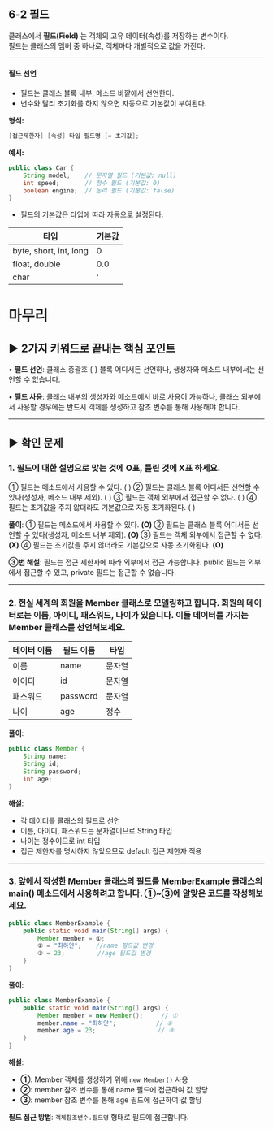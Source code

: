 ## 6-2 필드

클래스에서 **필드(Field)** 는 객체의 고유 데이터(속성)를 저장하는 변수이다.  
필드는 클래스의 멤버 중 하나로, 객체마다 개별적으로 값을 가진다.

---

#### 필드 선언
- 필드는 클래스 블록 내부, 메소드 바깥에서 선언한다.
- 변수와 달리 초기화를 하지 않으면 자동으로 기본값이 부여된다.

**형식:**
```java
[접근제한자] [속성] 타입 필드명 [= 초기값];
```

**예시:**
```java
public class Car {
    String model;    // 문자열 필드 (기본값: null)
    int speed;       // 정수 필드 (기본값: 0)
    boolean engine;  // 논리 필드 (기본값: false)
}
```

- 필드의 기본값은 타입에 따라 자동으로 설정된다.  

| 타입 | 기본값 |
|------|--------|
| byte, short, int, long | 0 |
| float, double | 0.0 |
| char | '

# 마무리

## ▶ 2가지 키워드로 끝내는 핵심 포인트

• **필드 선언**: 클래스 중괄호 { } 블록 어디서든 선언하나, 생성자와 메소드 내부에서는 선언할 수 없습니다.

• **필드 사용**: 클래스 내부의 생성자와 메소드에서 바로 사용이 가능하나, 클래스 외부에서 사용할 경우에는 반드시 객체를 생성하고 참조 변수를 통해 사용해야 합니다.

---

## ▶ 확인 문제

### 1. 필드에 대한 설명으로 맞는 것에 O표, 틀린 것에 X표 하세요.

① 필드는 메소드에서 사용할 수 있다. (    )
② 필드는 클래스 블록 어디서든 선언할 수 있다(생성자, 메소드 내부 제외). (    )
③ 필드는 객체 외부에서 접근할 수 없다. (    )
④ 필드는 초기값을 주지 않더라도 기본값으로 자동 초기화된다. (    )

**풀이**:
① 필드는 메소드에서 사용할 수 있다. **(O)**
② 필드는 클래스 블록 어디서든 선언할 수 있다(생성자, 메소드 내부 제외). **(O)**
③ 필드는 객체 외부에서 접근할 수 없다. **(X)**
④ 필드는 초기값을 주지 않더라도 기본값으로 자동 초기화된다. **(O)**

**③번 해설**: 필드는 접근 제한자에 따라 외부에서 접근 가능합니다. public 필드는 외부에서 접근할 수 있고, private 필드는 접근할 수 없습니다.

---

### 2. 현실 세계의 회원을 Member 클래스로 모델링하고 합니다. 회원의 데이터로는 이름, 아이디, 패스워드, 나이가 있습니다. 이들 데이터를 가지는 Member 클래스를 선언해보세요.

| 데이터 이름 | 필드 이름 | 타입 |
|------------|----------|------|
| 이름 | name | 문자열 |
| 아이디 | id | 문자열 |
| 패스워드 | password | 문자열 |
| 나이 | age | 정수 |

**풀이**:
```java
public class Member {
    String name;
    String id;
    String password;
    int age;
}
```

**해설**:
- 각 데이터를 클래스의 필드로 선언
- 이름, 아이디, 패스워드는 문자열이므로 String 타입
- 나이는 정수이므로 int 타입
- 접근 제한자를 명시하지 않았으므로 default 접근 제한자 적용

---

### 3. 앞에서 작성한 Member 클래스의 필드를 MemberExample 클래스의 main() 메소드에서 사용하려고 합니다. ①~③에 알맞은 코드를 작성해보세요.

```java
public class MemberExample {
    public static void main(String[] args) {
        Member member = ①;
        ② = "최하얀";    //name 필드값 변경
        ③ = 23;         //age 필드값 변경
    }
}
```

**풀이**:
```java
public class MemberExample {
    public static void main(String[] args) {
        Member member = new Member();     // ①
        member.name = "최하얀";           // ②
        member.age = 23;                 // ③
    }
}
```

**해설**:
- **①**: Member 객체를 생성하기 위해 `new Member()` 사용
- **②**: member 참조 변수를 통해 name 필드에 접근하여 값 할당
- **③**: member 참조 변수를 통해 age 필드에 접근하여 값 할당

**필드 접근 방법**: `객체참조변수.필드명` 형태로 필드에 접근합니다.